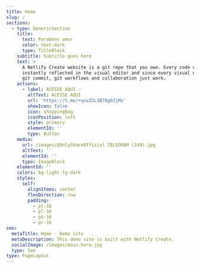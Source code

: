 ```yaml
---
title: Home
slug: /
sections:
  - type: GenericSection
    title:
      text: Parabéns amor
      color: text-dark
      type: TitleBlock
    subtitle: Subtitle goes here
    text: >
      A Netlify Create website is a git repo that you own. Every code commit is
      instantly reflected in the visual editor and since every visual edit is a
      git commit, git workflows and collaboration just work.
    actions:
      - label: ACESSE AQUI ✅
        altText: ACESSE AQUI
        url: 'https://t.me/+qsvZ2L1B78g0ZjMx'
        showIcon: false
        icon: shoppingBag
        iconPosition: left
        style: primary
        elementId: ''
        type: Button
    media:
      url: /images/@OnlyShareOfficial TELEGRAM (149).jpg
      altText: ''
      elementId: ''
      type: ImageBlock
    elementId: ''
    colors: bg-light-fg-dark
    styles:
      self:
        alignItems: center
        flexDirection: row
        padding:
          - pt-16
          - pl-16
          - pb-16
          - pr-16
seo:
  metaTitle: Home - Demo site
  metaDescription: This demo site is built with Netlify Create.
  socialImage: /images/main-hero.jpg
  type: Seo
type: PageLayout
---
```

